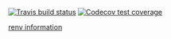  <!-- badges: start -->
  [![Travis build status](https://travis-ci.com/fdrennan/ndexpg.svg?branch=master)](https://travis-ci.com/fdrennan/ndexpg)
   [![Codecov test coverage](https://codecov.io/gh/fdrennan/ndexpg/branch/master/graph/badge.svg)](https://codecov.io/gh/fdrennan/ndexpg?branch=master)
  <!-- badges: end -->




[renv information](https://rstudio.github.io/renv/articles/docker.html#:~:text=Creating%20Docker%20Images%20with%20renv&text=Docker%20containers%20can%20be%20created,same%20pre%2Ddefined%20machine%20state.&text=With%20this%2C%20renv%20will%20download,when%20the%20image%20is%20created.)
